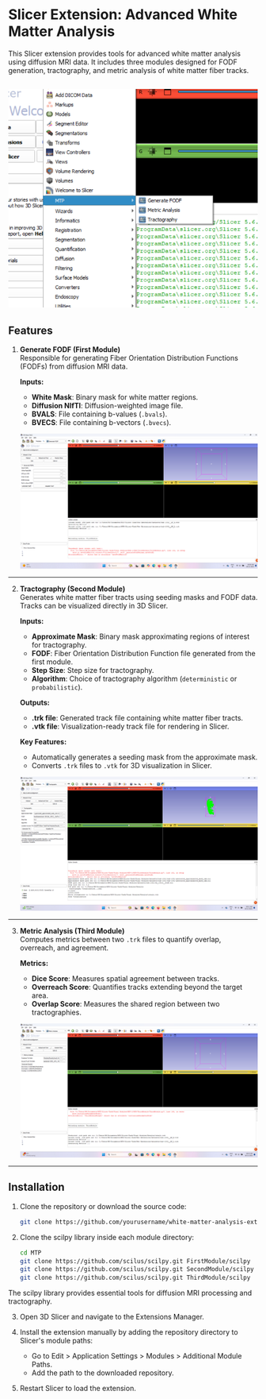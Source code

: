 # Slicer Extension: Advanced White Matter Analysis

This Slicer extension provides tools for advanced white matter analysis using diffusion MRI data. It includes three modules designed for FODF generation, tractography, and metric analysis of white matter fiber tracks.

![Extension Screenshot](images/Screenshot-Extension.png)
---

## Features

1. **Generate FODF (First Module)**  
   Responsible for generating Fiber Orientation Distribution Functions (FODFs) from diffusion MRI data.

   **Inputs:**
   - **White Mask**: Binary mask for white matter regions.
   - **Diffusion NIfTI**: Diffusion-weighted image file.
   - **BVALS**: File containing b-values (`.bvals`).
   - **BVECS**: File containing b-vectors (`.bvecs`).

   ![Generate FODF Module Screenshot](images/Screenshot-GenerateFoDFs.png)

---

2. **Tractography (Second Module)**  
   Generates white matter fiber tracts using seeding masks and FODF data. Tracks can be visualized directly in 3D Slicer.  

   **Inputs:**
   - **Approximate Mask**: Binary mask approximating regions of interest for tractography.
   - **FODF**: Fiber Orientation Distribution Function file generated from the first module.
   - **Step Size**: Step size for tractography.
   - **Algorithm**: Choice of tractography algorithm (`deterministic` or `probabilistic`).

   **Outputs:**
   - **.trk file**: Generated track file containing white matter fiber tracts.
   - **.vtk file**: Visualization-ready track file for rendering in Slicer.

   **Key Features:**
   - Automatically generates a seeding mask from the approximate mask.
   - Converts `.trk` files to `.vtk` for 3D visualization in Slicer.

   ![Tractography Module Screenshot](images/Screenshot-Tractography.png)

---

3. **Metric Analysis (Third Module)**  
   Computes metrics between two `.trk` files to quantify overlap, overreach, and agreement.

   **Metrics:**
   - **Dice Score**: Measures spatial agreement between tracks.
   - **Overreach Score**: Quantifies tracks extending beyond the target area.
   - **Overlap Score**: Measures the shared region between two tractographies.

   ![Metric Analysis Module Screenshot](images/Screenshot-MetricAnalysis.png)

---

## Installation

1. Clone the repository or download the source code:
   ```bash
   git clone https://github.com/yourusername/white-matter-analysis-extension.git

2. Clone the scilpy library inside each module directory:
    ```bash
    cd MTP
    git clone https://github.com/scilus/scilpy.git FirstModule/scilpy
    git clone https://github.com/scilus/scilpy.git SecondModule/scilpy
    git clone https://github.com/scilus/scilpy.git ThirdModule/scilpy

The scilpy library provides essential tools for diffusion MRI processing and tractography.

3. Open 3D Slicer and navigate to the Extensions Manager.

4. Install the extension manually by adding the repository directory to Slicer's module paths:
    - Go to Edit > Application Settings > Modules > Additional Module Paths.
    - Add the path to the downloaded repository.

5.  Restart Slicer to load the extension.

